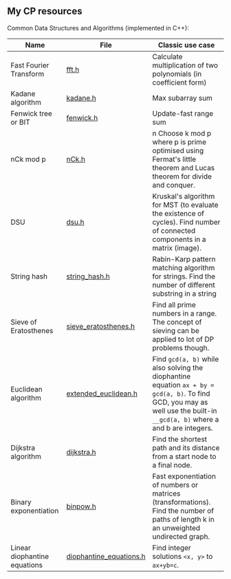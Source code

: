 ## My CP resources

Common Data Structures and Algorithms (implemented in C++):

| Name | File | Classic use case |
| -- | -- | -- |
| Fast Fourier Transform | [fft.h](common_algos/fft.h) | Calculate multiplication of two polynomials (in coefficient form) | 
| Kadane algorithm | [kadane.h](common_algos/kadane.h) | Max subarray sum |
| Fenwick tree or BIT | [fenwick.h](common_algos/fenwick.h) | Update-fast range sum |
| nCk mod p | [nCk.h](common_algos/nCk.h) | n Choose k mod p where p is prime optimised using Fermat's little theorem and Lucas theorem for divide and conquer. |
| DSU | [dsu.h](common_algos/dsu.h) | Kruskal's algorithm for MST (to evaluate the existence of cycles). Find number of connected components in a matrix (image). |
| String hash | [string_hash.h](common_algos/string_hash.h) | Rabin-Karp pattern matching algorithm for strings. Find the number of different substring in a string |
| Sieve of Eratosthenes | [sieve_eratosthenes.h](common_algos/sieve_eratosthenes.h) | Find all prime numbers in a range. The concept of sieving can be applied to lot of DP problems though. | 
| Euclidean algorithm | [extended_euclidean.h](common_algos/extended_euclidean.h) | Find `gcd(a, b)` while also solving the diophantine equation `ax + by = gcd(a, b)`. To find GCD, you may as well use the built-in `__gcd(a, b)` where a and b are integers. |
| Dijkstra algorithm | [dijkstra.h](common_algos/dijkstra.h) | Find the shortest path and its distance from a start node to a final node. | 
| Binary exponentiation | [binpow.h](common_algos/binpow.h) | Fast exponentiation of numbers or matrices (transformations). Find the number of paths of length k in an unweighted undirected graph. |
| Linear diophantine equations | [diophantine_equations.h](common_algos/diophantine_equations.h) | Find integer solutions `<x, y>` to `ax+yb=c`. |


